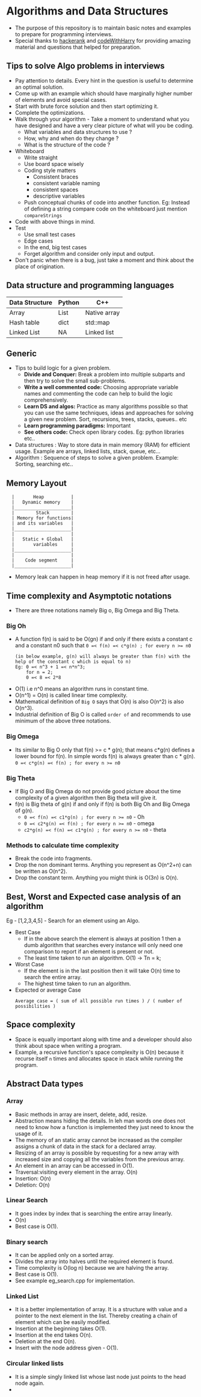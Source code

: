# Algorithms and Data Structures

* The purpose of this repository is to maintain basic notes and examples to prepare for programming interviews.
* Special thanks to [hackerank](https://www.hackerrank.com/) and [codeWithHarry](https://www.codewithharry.com/) for providing amazing material and questions that helped for preparation.

## Tips to solve Algo problems in interviews

* Pay attention to details. Every hint in the question is useful to determine an optimal solution.
* Come up with an example which should have marginally higher number of elements and avoid special cases.
* Start with brute force solution and then start optimizing it.
* Complete the optimizations.
* Walk through your algorithm - Take a moment to understand what you have designed and have a very clear picture of what will you be coding.
  * What variables and data structures to use ?
  * How, why and when do they change ?
  * What is the structure of the code ?
* Whiteboard
  * Write straight
  * Use board space wisely
  * Coding style matters
    * Consistent braces
    * consistent variable naming
    * consistent spaces
    * descriptive variables
  * Push conceptual chunks of code into another function. Eg: Instead of defining a string compare code on the whiteboard just mention `compareStrings`
* Code with above things in mind.
* Test
  * Use small test cases
  * Edge cases
  * In the end, big test cases
  * Forget algorithm and consider only input and output.
* Don't panic when there is a bug, just take a moment and think about the place of origination.

## Data structure and programming languages

| Data Structure | Python | C++         |
| -------------- | ------ | ----------- |
| Array          | List   | Native array|
| Hash table     | dict   | std::map    |
| Linked List    | NA     | Linked list |

## Generic

* Tips to build logic for a given problem.
  * **Divide and Conquer:** Break a problem into multiple subparts and then try to solve the small sub-problems.
  * **Write a well commented code:** Choosing appropriate variable names and commenting the code can help to build the logic comprehensively.
  * **Learn DS and algos:** Practice as many algorithms possible so that you can use the same techniques, ideas and approaches for solving a given new problem. Sort, recursions, trees, stacks, queues.. etc
  * **Learn programming paradigms:** Important
  * **See others code:** Check open library codes. Eg: python libraries etc..
* Data structures : Way to store data in main memory (RAM) for efficient usage. Example are arrays, linked lists, stack, queue, etc...
* Algorithm : Sequence of steps to solve a given problem. Example: Sorting, searching etc..

## Memory Layout
  ```
    |       Heap          |
    |   Dynamic memory    |
    |_____________________|
    |        Stack        |
    | Memory for functions|
    | and its variables   |
    |_____________________|
    |                     |
    |   Static + Global   |
    |       variables     |
    |_____________________|
    |                     |
    |    Code segment     |
    |_____________________|
  ```
* Memory leak can happen in heap memory if it is not freed after usage.

## Time complexity and Asymptotic notations
* There are three notations namely Big o, Big Omega and Big Theta.

### Big Oh
* A function f(n) is said to be O(gn) if and only if there exists a constant c and a constant n0 such that
    `0 =< f(n) =< c*g(n) ; for every n >= n0`
    ```
    (in below example, g(n) will always be greater than f(n) with the help of the constant c which is equal to n)
    Eg: 0 =< n^3 + 1 =< n*n^3;
        for n = 2;
        0 =< 8 =< 2*8
    ```
* O(1) i.e n^0 means an algorithm runs in constant time.
* O(n^1) = O(n) is called linear time complexity.
* Mathematical definition of `Big O` says that O(n) is also O(n^2) is also O(n^3).
* Industrial definition of Big O is called `order of` and recommends to use minimum of the above three notations.

### Big Omega

* Its similar to Big O only that f(n) >= c * g(n); that means c*g(n) defines a lower bound for f(n). In simple words f(n) is always greater than c * g(n).
  `0 =< c*g(n) =< f(n) ; for every n >= n0`

### Big Theta

* If Big O and Big Omega do not provide good picture about the time complexity of a given algorithm then Big theta will give it.
* f(n) is Big theta of g(n) if and only if f(n) is both Big Oh and Big Omega of g(n).
  * `0 =< f(n) =< c1*g(n) ; for every n >= n0` - Oh
  * `0 =< c2*g(n) =< f(n) ; for every n >= n0` - omega
  * `c2*g(n) =< f(n) =< c1*g(n) ; for every n >= n0` - theta

### Methods to calculate time complexity

* Break the code into fragments.
* Drop the non dominant terms. Anything you represent as O(n^2+n) can be written as O(n^2).
* Drop the constant term. Anything you might think is O(3n) is O(n).

## Best, Worst and Expected case analysis of an algorithm

Eg - [1,2,3,4,5] - Search for an element using an Algo.

* Best Case
  * If in the above search the element is always at position 1 then a dumb algorithm that searches every instance will only need one comparison to report if an element is present or not.
  * The least time taken to run an algorithm. O(1) -> Tn = k;
* Worst Case
  * If the element is in the last position then it will take O(n) time to search the entire array.
  * The highest time taken to run an algorithm.
* Expected or average Case
  ```
  Average case = ( sum of all possible run times ) / ( number of possibilities )
  ```

## Space complexity

* Space is equally important along with time and a developer should also think about space when writing a program.
* Example, a recursive function's space complexity is O(n) because it recurse itself `n` times and allocates space in stack while running the program.

## Abstract Data types

### Array
* Basic methods in array are insert, delete, add, resize.
* Abstraction means hiding the details. In leh man words one does not need to know how a function is implemented they just need to know the usage of it.
* The memory of an static array cannot be increased as the compiler assigns a chunk of data in the stack for a declared array.
* Resizing of an array is possible by requesting for a new array with increased size and copying all the variables from the previous array.
* An element in an array can be accessed in O(1).
* Traversal:visiting every element in the array. O(n)
* Insertion: O(n)
* Deletion: O(n)

### Linear Search

* It goes index by index that is searching the entire array linearly.
* O(n)
* Best case is O(1).

### Binary search

* It can be applied only on a sorted array.
* Divides the array into halves until the required element is found.
* Time complexity is O(log n) because we are halving the array.
* Best case is O(1).
* See example eg_search.cpp for implementation.

### Linked List

* It is a better implementation of array. It is a structure with value and a pointer to the next element in the list. Thereby creating a chain of element which can be easily modified.
* Insertion at the beginning takes O(1).
* Insertion at the end takes O(n).
* Deletion at the end O(n).
* Insert with the node address given - O(1).

### Circular linked lists

* It is a simple singly linked list whose last node just points to the head node again.
* 
